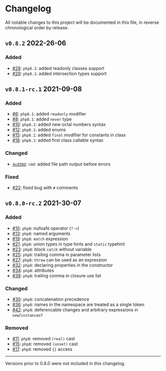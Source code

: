 # Changelog

All notable changes to this project will be documented in this file, in reverse chronological order by release.

## `v0.8.2` 2022-26-06

### Added

- [#28](https://github.com/ekhidirov/go-parser-php/pull/28): `php8.2`: added readonly classes support
- [#29](https://github.com/ekhidirov/go-parser-php/pull/29): `php8.1`: added intersection types support

## `v0.8.1-rc.1` 2021-09-08

### Added

- [#6](https://github.com/ekhidirov/go-parser-php/pull/6): `php8.1`: added `readonly` modifier
- [#8](https://github.com/ekhidirov/go-parser-php/pull/8): `php8.1`: added `never` type
- [#10](https://github.com/ekhidirov/go-parser-php/pull/10): `php8.1`: added new octal numbers syntax
- [#12](https://github.com/ekhidirov/go-parser-php/pull/12): `php8.1`: added enums
- [#15](https://github.com/ekhidirov/go-parser-php/pull/15): `php8.1`: added `final` modifier for constants in class
- [#18](https://github.com/ekhidirov/go-parser-php/pull/18): `php8.1`: added first class callable syntax

### Changed

- [`4cd50d`](https://github.com/ekhidirov/go-parser-php/commit/85b5d3ef36c9b12923404caf1c57497aa84cd50d): `cmd`: added file path output before errors

### Fixed

- [#22](https://github.com/ekhidirov/go-parser-php/pull/22): fixed bug with `#` comments

## `v0.8.0-rc.2` 2021-30-07

### Added

- [#10](https://github.com/i582/php-parser/pull/10): `php8`: nullsafe operator (`?->`)
- [#13](https://github.com/i582/php-parser/pull/13): `php8`: named arguments 
- [#19](https://github.com/i582/php-parser/pull/19): `php8`: `match` expression 
- [#21](https://github.com/i582/php-parser/pull/21): `php8`: union types in type hints and `static` typehint 
- [#23](https://github.com/i582/php-parser/pull/23): `php8`: block `catch` without variable 
- [#25](https://github.com/i582/php-parser/pull/25): `php8`: trailing comma in parameter lists 
- [#27](https://github.com/i582/php-parser/pull/27): `php8`: `throw` can be used as an expression 
- [#32](https://github.com/i582/php-parser/pull/32): `php8`: declaring properties in the constructor 
- [#34](https://github.com/i582/php-parser/pull/34): `php8`: attributes 
- [#38](https://github.com/i582/php-parser/pull/38): `php8`: trailing comma in closure use list 

### Changed

- [#30](https://github.com/i582/php-parser/pull/30): `php8`: concatenation precedence 
- [#36](https://github.com/i582/php-parser/pull/36): `php8`: names in the namespace are treated as a single token 
- [#42](https://github.com/i582/php-parser/pull/42): `php8`: deferencable changes and arbitrary expressions in `new`/`instanceof` 

### Removed

- [#11](https://github.com/i582/php-parser/pull/11): `php8`: removed `(real)` cast 
- [#15](https://github.com/i582/php-parser/pull/15): `php8`: removed `(unset)` cast 
- [#17](https://github.com/i582/php-parser/pull/17): `php8`: removed `{}` access 

---

Versions prior to 0.8.0 were not included in this changelog.